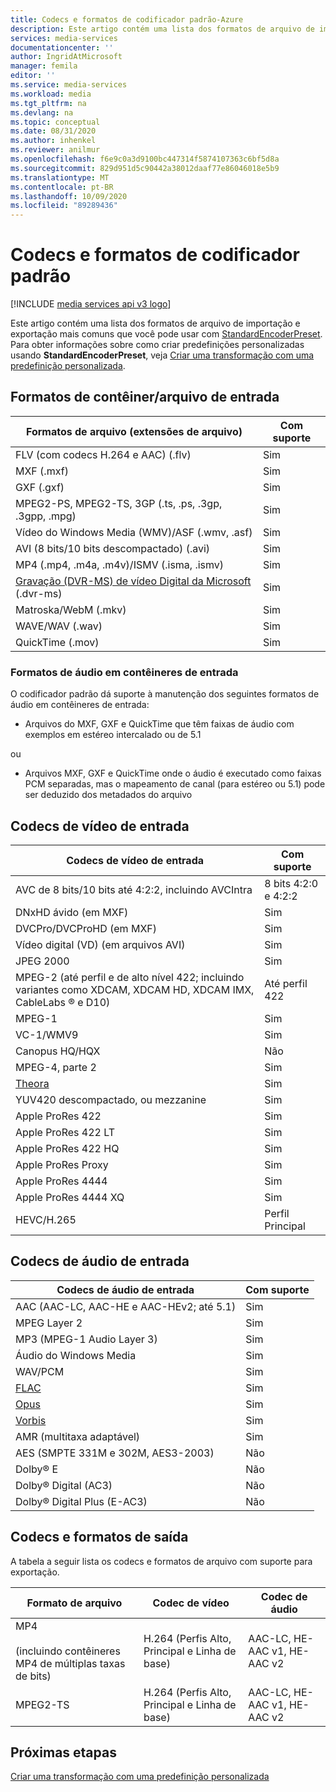 ```yaml
---
title: Codecs e formatos de codificador padrão-Azure
description: Este artigo contém uma lista dos formatos de arquivo de importação e exportação mais comuns que você pode usar com StandardEncoderPreset.
services: media-services
documentationcenter: ''
author: IngridAtMicrosoft
manager: femila
editor: ''
ms.service: media-services
ms.workload: media
ms.tgt_pltfrm: na
ms.devlang: na
ms.topic: conceptual
ms.date: 08/31/2020
ms.author: inhenkel
ms.reviewer: anilmur
ms.openlocfilehash: f6e9c0a3d9100bc447314f5874107363c6bf5d8a
ms.sourcegitcommit: 829d951d5c90442a38012daaf77e86046018e5b9
ms.translationtype: MT
ms.contentlocale: pt-BR
ms.lasthandoff: 10/09/2020
ms.locfileid: "89289436"
---
```

# <a name="standard-encoder-formats-and-codecs"></a>Codecs e formatos de codificador padrão

[!INCLUDE [media services api v3 logo](./includes/v3-hr.md)]

Este artigo contém uma lista dos formatos de arquivo de importação e exportação mais comuns que você pode usar com [StandardEncoderPreset](/rest/api/media/transforms/createorupdate#standardencoderpreset). Para obter informações sobre como criar predefinições personalizadas usando **StandardEncoderPreset**, veja [Criar uma transformação com uma predefinição personalizada](customize-encoder-presets-how-to.md).

## <a name="input-containerfile-formats"></a>Formatos de contêiner/arquivo de entrada

| Formatos de arquivo (extensões de arquivo) | Com suporte |
| --- | --- |
| FLV (com codecs H.264 e AAC) (.flv) |Sim |
| MXF    (.mxf) |Sim |
| GXF    (.gxf) |Sim |
| MPEG2-PS, MPEG2-TS, 3GP (.ts, .ps, .3gp, .3gpp, .mpg) |Sim |
| Vídeo do Windows Media (WMV)/ASF (.wmv, .asf) |Sim |
| AVI (8 bits/10 bits descompactado) (.avi) |Sim |
| MP4 (.mp4, .m4a, .m4v)/ISMV (.isma, .ismv) |Sim |
| [Gravação (DVR-MS) de vídeo Digital da Microsoft](/previous-versions/windows/desktop/mstv/about-the-dvr-ms-file-format) (.dvr-ms) |Sim |
| Matroska/WebM (.mkv) |Sim |
| WAVE/WAV (.wav) |Sim |
| QuickTime (.mov) |Sim |

### <a name="audio-formats-in-input-containers"></a>Formatos de áudio em contêineres de entrada

O codificador padrão dá suporte à manutenção dos seguintes formatos de áudio em contêineres de entrada:

* Arquivos do MXF, GXF e QuickTime que têm faixas de áudio com exemplos em estéreo intercalado ou de 5.1

ou

* Arquivos MXF, GXF e QuickTime onde o áudio é executado como faixas PCM separadas, mas o mapeamento de canal (para estéreo ou 5.1) pode ser deduzido dos metadados do arquivo

## <a name="input-video-codecs"></a>Codecs de vídeo de entrada
| Codecs de vídeo de entrada | Com suporte |
| --- | --- |
| AVC de 8 bits/10 bits até 4:2:2, incluindo AVCIntra |8 bits 4:2:0 e 4:2:2 |
| DNxHD ávido (em MXF) |Sim |
| DVCPro/DVCProHD (em MXF) |Sim |
| Vídeo digital (VD) (em arquivos AVI) |Sim |
| JPEG 2000 |Sim |
| MPEG-2 (até perfil e de alto nível 422; incluindo variantes como XDCAM, XDCAM HD, XDCAM IMX, CableLabs ® e D10) |Até perfil 422 |
| MPEG-1 |Sim |
| VC-1/WMV9 |Sim |
| Canopus HQ/HQX |Não |
| MPEG-4, parte 2 |Sim |
| [Theora](https://en.wikipedia.org/wiki/Theora) |Sim |
| YUV420 descompactado, ou mezzanine |Sim |
| Apple ProRes 422 |Sim |
| Apple ProRes 422 LT |Sim |
| Apple ProRes 422 HQ |Sim |
| Apple ProRes Proxy |Sim |
| Apple ProRes 4444 |Sim |
| Apple ProRes 4444 XQ |Sim |
| HEVC/H.265| Perfil Principal|

## <a name="input-audio-codecs"></a>Codecs de áudio de entrada
| Codecs de áudio de entrada | Com suporte |
| --- | --- |
| AAC (AAC-LC, AAC-HE e AAC-HEv2; até 5.1) |Sim |
| MPEG Layer 2 |Sim |
| MP3 (MPEG-1 Audio Layer 3) |Sim |
| Áudio do Windows Media |Sim |
| WAV/PCM |Sim |
| [FLAC](https://en.wikipedia.org/wiki/FLAC)</a> |Sim |
| [Opus](https://go.microsoft.com/fwlink/?LinkId=822667) |Sim |
| [Vorbis](https://en.wikipedia.org/wiki/Vorbis)</a> |Sim |
| AMR (multitaxa adaptável) |Sim |
| AES (SMPTE 331M e 302M, AES3-2003) |Não |
| Dolby® E |Não |
| Dolby® Digital (AC3) |Não |
| Dolby® Digital Plus (E-AC3) |Não |

## <a name="output-formats-and-codecs"></a>Codecs e formatos de saída
A tabela a seguir lista os codecs e formatos de arquivo com suporte para exportação.

| Formato de arquivo | Codec de vídeo | Codec de áudio |
| --- | --- | --- |
| MP4 <br/><br/>(incluindo contêineres MP4 de múltiplas taxas de bits) |H.264 (Perfis Alto, Principal e Linha de base) |AAC-LC, HE-AAC v1, HE-AAC v2 |
| MPEG2-TS |H.264 (Perfis Alto, Principal e Linha de base) |AAC-LC, HE-AAC v1, HE-AAC v2 |

## <a name="next-steps"></a>Próximas etapas

[Criar uma transformação com uma predefinição personalizada](customize-encoder-presets-how-to.md)
